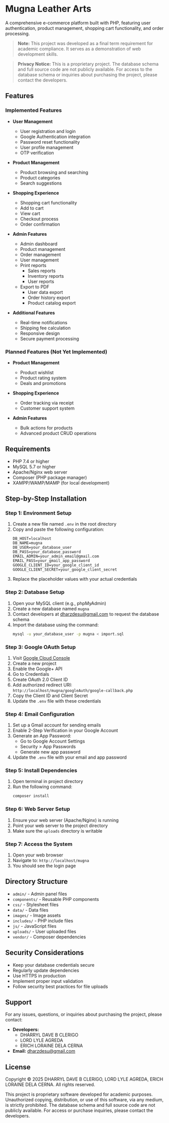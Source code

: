 # Mugna Leather Arts

A comprehensive e-commerce platform built with PHP, featuring user authentication, product management, shopping cart functionality, and order processing.

> **Note:** This project was developed as a final term requirement for academic compliance. It serves as a demonstration of web development skills.

> **Privacy Notice:** This is a proprietary project. The database schema and full source code are not publicly available. For access to the database schema or inquiries about purchasing the project, please contact the developers.

## Features

### Implemented Features

- **User Management**
  - User registration and login
  - Google Authentication integration
  - Password reset functionality
  - User profile management
  - OTP verification

- **Product Management**
  - Product browsing and searching
  - Product categories
  - Search suggestions

- **Shopping Experience**
  - Shopping cart functionality
  - Add to cart
  - View cart
  - Checkout process
  - Order confirmation

- **Admin Features**
  - Admin dashboard
  - Product management
  - Order management
  - User management
  - Print reports
    - Sales reports
    - Inventory reports
    - User reports
  - Export to PDF
    - User data export
    - Order history export
    - Product catalog export

- **Additional Features**
  - Real-time notifications
  - Shipping fee calculation
  - Responsive design
  - Secure payment processing
  

### Planned Features (Not Yet Implemented)

- **Product Management**
  - Product wishlist
  - Product rating system
  - Deals and promotions

- **Shopping Experience**
  - Order tracking via receipt
  - Customer support system

- **Admin Features**
  - Bulk actions for products
  - Advanced product CRUD operations

## Requirements

- PHP 7.4 or higher
- MySQL 5.7 or higher
- Apache/Nginx web server
- Composer (PHP package manager)
- XAMPP/WAMP/MAMP (for local development)

## Step-by-Step Installation

### Step 1: Environment Setup
1. Create a new file named `.env` in the root directory
2. Copy and paste the following configuration:
   ```env
   DB_HOST=localhost
   DB_NAME=mugna
   DB_USER=your_database_user
   DB_PASS=your_database_password
   EMAIL_ADMIN=your_admin_email@gmail.com
   EMAIL_PASS=your_gmail_app_password
   GOOGLE_CLIENT_ID=your_google_client_id
   GOOGLE_CLIENT_SECRET=your_google_client_secret
   ```
3. Replace the placeholder values with your actual credentials

### Step 2: Database Setup
1. Open your MySQL client (e.g., phpMyAdmin)
2. Create a new database named `mugna`
3. Contact developers at dharzdesu@gmail.com to request the database schema
4. Import the database using the command:
   ```bash
   mysql -u your_database_user -p mugna < import.sql
   ```

### Step 3: Google OAuth Setup
1. Visit [Google Cloud Console](https://console.cloud.google.com)
2. Create a new project
3. Enable the Google+ API
4. Go to Credentials
5. Create OAuth 2.0 Client ID
6. Add authorized redirect URI:
   `http://localhost/mugna/googleAuth/google-callback.php`
7. Copy the Client ID and Client Secret
8. Update the `.env` file with these credentials

### Step 4: Email Configuration
1. Set up a Gmail account for sending emails
2. Enable 2-Step Verification in your Google Account
3. Generate an App Password:
   - Go to Google Account Settings
   - Security > App Passwords
   - Generate new app password
4. Update the `.env` file with your email and app password

### Step 5: Install Dependencies
1. Open terminal in project directory
2. Run the following command:
   ```bash
   composer install
   ```

### Step 6: Web Server Setup
1. Ensure your web server (Apache/Nginx) is running
2. Point your web server to the project directory
3. Make sure the `uploads` directory is writable

### Step 7: Access the System
1. Open your web browser
2. Navigate to: `http://localhost/mugna`
3. You should see the login page

## Directory Structure

- `admin/` - Admin panel files
- `components/` - Reusable PHP components
- `css/` - Stylesheet files
- `data/` - Data files
- `images/` - Image assets
- `includes/` - PHP include files
- `js/` - JavaScript files
- `uploads/` - User uploaded files
- `vendor/` - Composer dependencies

## Security Considerations

- Keep your database credentials secure
- Regularly update dependencies
- Use HTTPS in production
- Implement proper input validation
- Follow security best practices for file uploads

## Support

For any issues, questions, or inquiries about purchasing the project, please contact:
- **Developers:**
  - DHARRYL DAVE B CLERIGO
  - LORD LYLE AGREDA
  - ERICH LORAINE DELA CERNA
- **Email:** dharzdesu@gmail.com

## License

Copyright © 2025 DHARRYL DAVE B CLERIGO, LORD LYLE AGREDA, ERICH LORAINE DELA CERNA. All rights reserved.

This project is proprietary software developed for academic purposes. Unauthorized copying, distribution, or use of this software, via any medium, is strictly prohibited. The database schema and full source code are not publicly available. For access or purchase inquiries, please contact the developers.